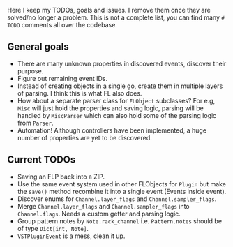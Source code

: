 Here I keep my TODOs, goals and issues. I remove them once they are solved/no
longer a problem. This is not a complete list, you can find many `# TODO`
comments all over the codebase.

## General goals

- There are many unknown properties in discovered events, discover their purpose.
- Figure out remaining event IDs.
- Instead of creating objects in a single go, create them in multiple layers
  of parsing. I think this is what FL also does.
- How about a separate parser class for `FLObject` subclasses? For e.g, `Misc`
  will just hold the properties and saving logic, parsing will be handled by
  `MiscParser` which can also hold some of the parsing logic from `Parser`.
- Automation! Although controllers have been implemented, a huge number of
  properties are yet to be discovered.

## Current TODOs

- Saving an FLP back into a ZIP.
- Use the same event system used in other FLObjects for `Plugin` but make the
  `save()` method recombine it into a single event (Events inside event).
- Discover enums for `Channel.layer_flags` and `Channel.sampler_flags`.
- Merge `Channel.layer_flags` and `Channel.sampler_flags` into `Channel.flags`.
  Needs a custom getter and parsing logic.
- Group pattern notes by `Note.rack_channel` i.e. `Pattern.notes` should be of
  type `Dict[int, Note]`.
- `VSTPluginEvent` is a mess, clean it up.
